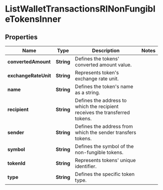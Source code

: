 

# ListWalletTransactionsRINonFungibleTokensInner


## Properties

| Name | Type | Description | Notes |
|------------ | ------------- | ------------- | -------------|
|**convertedAmount** | **String** | Defines the tokens&#39; converted amount value. |  |
|**exchangeRateUnit** | **String** | Represents token&#39;s exchange rate unit. |  |
|**name** | **String** | Defines the token&#39;s name as a string. |  |
|**recipient** | **String** | Defines the address to which the recipient receives the transferred tokens. |  |
|**sender** | **String** | Defines the address from which the sender transfers tokens. |  |
|**symbol** | **String** | Defines the symbol of the non-fungible tokens. |  |
|**tokenId** | **String** | Represents tokens&#39; unique identifier. |  |
|**type** | **String** | Defines the specific token type. |  |



